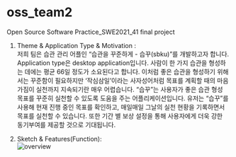 # oss_team2
Open Source Software Practice_SWE2021_41 final project  
1.	Theme & Application Type & Motivation :  
저희 팀은 습관 관리 어플인 “습관을 꾸준하게 - 습꾸(sbku)”를 개발하고자 합니다. Application type은 desktop application입니다. 사람이 한 가지 습관을 형성하는 데에는 평균 66일 정도가 소요된다고 합니다. 이처럼 좋은 습관을 형성하기 위해서는 꾸준함이 필요하지만 ‘작심삼일’이라는 사자성어처럼 목표를 계획할 때의 마음가짐이 실천까지 지속되기란 매우 어렵습니다. “습꾸”는 사용자가 좋은 습관 형성 목표를 꾸준히 실천할 수 있도록 도움을 주는 어플리케이션입니다.  유저는 “습꾸”를 사용해 현재 진행 중인 목표를 확인하고, 매일매일 그날의 실천 현황을 기록하면서 목표를 실천할 수 있습니다. 또한 기간 별 보상 설정을 통해 사용자에게 더욱 강한 동기부여를 제공할 것으로 기대됩니다.

2.	Sketch & Features(Function):  
![overview](https://user-images.githubusercontent.com/65378914/141712044-fe8fe038-00b0-4159-b501-81faaade3860.jpg)
